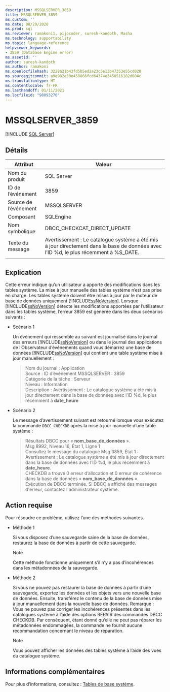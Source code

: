 ```yaml
---
description: MSSQLSERVER_3859
title: MSSQLSERVER_3859
ms.custom: ''
ms.date: 08/20/2020
ms.prod: sql
ms.reviewer: ramakoni1, pijocoder, suresh-kandoth, Masha
ms.technology: supportability
ms.topic: language-reference
helpviewer_keywords:
- 3859 (Database Engine error)
ms.assetid: ''
author: suresh-kandoth
ms.author: ramakoni
ms.openlocfilehash: 3228a21b43fd5b5ed2a23c5e13b47353e55cd028
ms.sourcegitcommit: a9e982e30e458866fcd64374e3458516182d604c
ms.translationtype: HT
ms.contentlocale: fr-FR
ms.lasthandoff: 01/11/2021
ms.locfileid: "98093270"
---
```

# <a name="mssqlserver_3859"></a>MSSQLSERVER_3859
 [!INCLUDE [SQL Server](../../includes/applies-to-version/sqlserver.md)]

## <a name="details"></a>Détails

|Attribut|Valeur|
|---|---|
|Nom du produit|SQL Server|
|ID de l’événement|3859|
|Source de l’événement|MSSQLSERVER|
|Composant|SQLEngine|
|Nom symbolique|DBCC_CHECKCAT_DIRECT_UPDATE|
|Texte du message|Avertissement : Le catalogue système a été mis à jour directement dans la base de données avec l’ID \%d, le plus récemment à %S_DATE.|
||

## <a name="explanation"></a>Explication

Cette erreur indique qu’un utilisateur a apporté des modifications dans les tables système. La mise à jour manuelle des tables système n’est pas prise en charge. Les tables système doivent être mises à jour par le moteur de base de données uniquement [!INCLUDE[ssNoVersion](../../includes/ssnoversion-md.md)]. Lorsque [!INCLUDE[ssNoVersion](../../includes/ssnoversion-md.md)] détecte les modifications apportées par l’utilisateur dans les tables système, l’erreur 3859 est générée dans les deux scénarios suivants :

- Scénario 1

    Un événement qui ressemble au suivant est journalisé dans le journal des erreurs [!INCLUDE[ssNoVersion](../../includes/ssnoversion-md.md)] ou dans le journal des applications de l’Observateur d’événements quand vous démarrez une base de données [!INCLUDE[ssNoVersion](../../includes/ssnoversion-md.md)] qui contient une table système mise à jour manuellement :

    > Nom du journal : Application  
    Source : ID d’événement MSSQLSERVER : 3859  
    Catégorie de la tâche : Serveur  
    Niveau : Information  
    Description : Avertissement : Le catalogue système a été mis à jour directement dans la base de données avec l’ID \%d, le plus récemment à **date_heure**  

- Scénario 2  

    Le message d’avertissement suivant est retourné lorsque vous exécutez la commande `DBCC_CHECKDB` après la mise à jour manuelle d’une table système :

    > Résultats DBCC pour « **nom_base_de_données** ».  
    Msg 8992, Niveau 16, État 1, Ligne 1  
    Consultez le message du catalogue Msg 3859, État 1 : Avertissement : Le catalogue système a été mis à jour directement dans la base de données avec l’ID \%d, le plus récemment à **date_heure**.  
    CHECKDB a trouvé 0 erreur d’allocation et 0 erreur de cohérence dans la base de données « **nom_base_de_données** ».  
    Exécution de DBCC terminée. Si DBCC a affiché des messages d'erreur, contactez l'administrateur système.

## <a name="user-action"></a>Action requise

Pour résoudre ce problème, utilisez l’une des méthodes suivantes.

- Méthode 1

    Si vous disposez d’une sauvegarde saine de la base de données, restaurez la base de données à partir de cette sauvegarde.  
    > [!NOTE]
    > Cette méthode fonctionne uniquement s’il n’y a pas d’incohérences dans les métadonnées de la sauvegarde.  

- Méthode 2  

    Si vous ne pouvez pas restaurer la base de données à partir d’une sauvegarde, exportez les données et les objets vers une nouvelle base de données. Ensuite, transférez le contenu de la base de données mise à jour manuellement dans la nouvelle base de données. Remarque : Vous ne pouvez pas corriger les incohérences présentes dans les catalogues système à l’aide des options REPAIR des commandes DBCC CHECKDB. Par conséquent, étant donné qu’elle ne peut pas réparer les métadonnées endommagées, la commande ne fournit aucune recommandation concernant le niveau de réparation.

    > [!NOTE]
    > Vous pouvez afficher les données des tables système à l’aide des vues du catalogue système.

## <a name="more-information"></a>Informations complémentaires

Pour plus d’informations, consultez : [Tables de base système](../system-tables/system-base-tables.md).